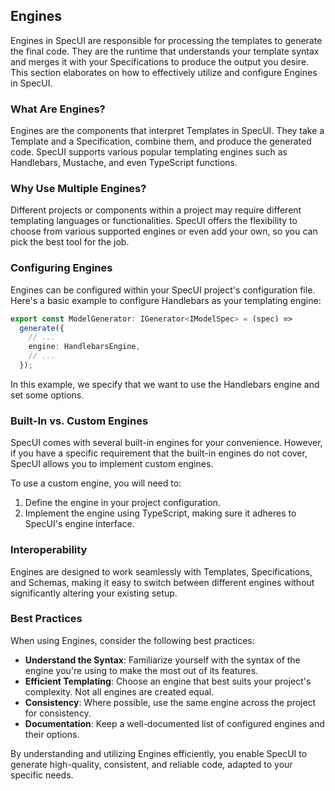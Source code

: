 ## Engines

Engines in SpecUI are responsible for processing the templates to generate the final code. They are the runtime that understands your template syntax and merges it with your Specifications to produce the output you desire. This section elaborates on how to effectively utilize and configure Engines in SpecUI.

### What Are Engines?

Engines are the components that interpret Templates in SpecUI. They take a Template and a Specification, combine them, and produce the generated code. SpecUI supports various popular templating engines such as Handlebars, Mustache, and even TypeScript functions.

### Why Use Multiple Engines?

Different projects or components within a project may require different templating languages or functionalities. SpecUI offers the flexibility to choose from various supported engines or even add your own, so you can pick the best tool for the job.

### Configuring Engines

Engines can be configured within your SpecUI project's configuration file. Here's a basic example to configure Handlebars as your templating engine:

```typescript
export const ModelGenerator: IGenerator<IModelSpec> = (spec) =>
  generate({
    // ...
    engine: HandlebarsEngine,
    // ...
  });
```

In this example, we specify that we want to use the Handlebars engine and set some options.

### Built-In vs. Custom Engines

SpecUI comes with several built-in engines for your convenience. However, if you have a specific requirement that the built-in engines do not cover, SpecUI allows you to implement custom engines.

To use a custom engine, you will need to:

1. Define the engine in your project configuration.
2. Implement the engine using TypeScript, making sure it adheres to SpecUI's engine interface.

### Interoperability

Engines are designed to work seamlessly with Templates, Specifications, and Schemas, making it easy to switch between different engines without significantly altering your existing setup.

### Best Practices

When using Engines, consider the following best practices:

- **Understand the Syntax**: Familiarize yourself with the syntax of the engine you're using to make the most out of its features.
- **Efficient Templating**: Choose an engine that best suits your project's complexity. Not all engines are created equal.
- **Consistency**: Where possible, use the same engine across the project for consistency.
- **Documentation**: Keep a well-documented list of configured engines and their options.

By understanding and utilizing Engines efficiently, you enable SpecUI to generate high-quality, consistent, and reliable code, adapted to your specific needs.
